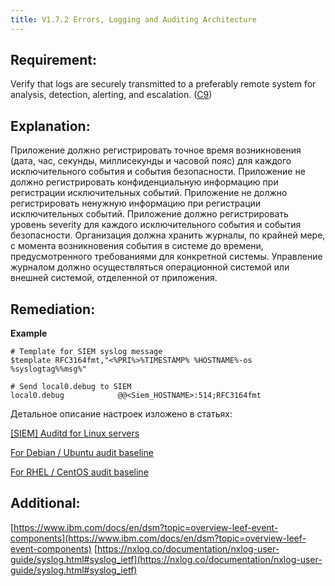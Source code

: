 ```yaml
---
title: V1.7.2 Errors, Logging and Auditing Architecture
---
```




## Requirement:

Verify that logs are securely transmitted to a preferably remote system for analysis, detection, alerting, and escalation. ([C9]([https://owasp.org/www-project-proactive-controls/#div-numbering](https://owasp.org/www-project-proactive-controls/#div-numbering)))

## Explanation:

Приложение должно регистрировать точное время возникновения (дата, час, секунды, миллисекунды и часовой пояс) для каждого исключительного события и события безопасности. Приложение не должно регистрировать конфиденциальную информацию при регистрации исключительных событий. Приложение не должно регистрировать ненужную информацию при регистрации исключительных событий. Приложение должно регистрировать уровень severity для каждого исключительного события и события безопасности. Организация должна хранить журналы, по крайней мере, с момента возникновения события в системе до времени, предусмотренного требованиями для конкретной системы. Управление журналом должно осуществляться операционной системой или внешней системой, отделенной от приложения.

## Remediation:
**Example**

```
# Template for SIEM syslog message
$template RFC3164fmt,"<%PRI%>%TIMESTAMP% %HOSTNAME%-os %syslogtag%%msg%"
 
# Send local0.debug to SIEM 
local0.debug            @@<Siem_HOSTNAME>:514;RFC3164fmt
```





Детальное описание настроек изложено в статьях:

[[SIEM] Auditd for Linux servers](/pages/createpage.action?spaceKey=AP&title=%5BSIEM%5D+Auditd+for+Linux+servers&linkCreation=true&fromPageId=100565022)

[For Debian / Ubuntu audit baseline](/pages/createpage.action?spaceKey=AP&title=For+Debian+%2F+Ubuntu+audit+baseline&linkCreation=true&fromPageId=100565022)

[For RHEL / CentOS audit baseline](/pages/createpage.action?spaceKey=AP&title=For+RHEL+%2F+CentOS+audit+baseline&linkCreation=true&fromPageId=100565022)

## Additional:

[https://www.ibm.com/docs/en/dsm?topic=overview-leef-event-components](https://www.ibm.com/docs/en/dsm?topic=overview-leef-event-components)
[https://nxlog.co/documentation/nxlog-user-guide/syslog.html#syslog_ietf](https://nxlog.co/documentation/nxlog-user-guide/syslog.html#syslog_ietf)

